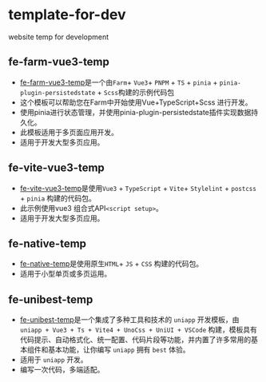# template-for-dev
website temp for development

## fe-farm-vue3-temp

- [fe-farm-vue3-temp](https://github.com/willasas/template-for-dev/tree/main/fe-farm-vue3-temp)是一个由`Farm`+ `Vue3`+ `PNPM` + `TS` + `pinia` + `pinia-plugin-persistedstate` + `Scss`构建的示例代码包
- 这个模板可以帮助您在Farm中开始使用Vue+TypeScript+Scss 进行开发。
- 使用pinia进行状态管理，并使用pinia-plugin-persistedstate插件实现数据持久化。
- 此模板适用于多页面应用开发。
- 适用于开发大型多页应用。

## fe-vite-vue3-temp

- [fe-vite-vue3-temp](https://github.com/willasas/template-for-dev/tree/main/fe-vite-vue3-temp)是使用`Vue3` + `TypeScript` + `Vite`+ `Stylelint` + `postcss` + `pinia` 构建的代码包。
- 此示例使用vue3 组合式API`<script setup>`。
- 适用于开发大型多页应用。

## fe-native-temp

- [fe-native-temp](https://github.com/willasas/template-for-dev/tree/main/fe-native-temp)是使用原生`HTML`+ `JS` + `CSS` 构建的代码包。
- 适用于小型单页或多页运用。


## fe-unibest-temp

- [fe-unibest-temp](https://github.com/willasas/template-for-dev/tree/main/fe-unibest-temp)是一个集成了多种工具和技术的 `uniapp` 开发模板，由 `uniapp + Vue3 + Ts + Vite4 + UnoCss + UniUI + VSCode` 构建，模板具有代码提示、自动格式化、统一配置、代码片段等功能，并内置了许多常用的基本组件和基本功能，让你编写 `uniapp` 拥有 `best` 体验。
- 适用于 `uniapp` 开发。
- 编写一次代码，多端适配。